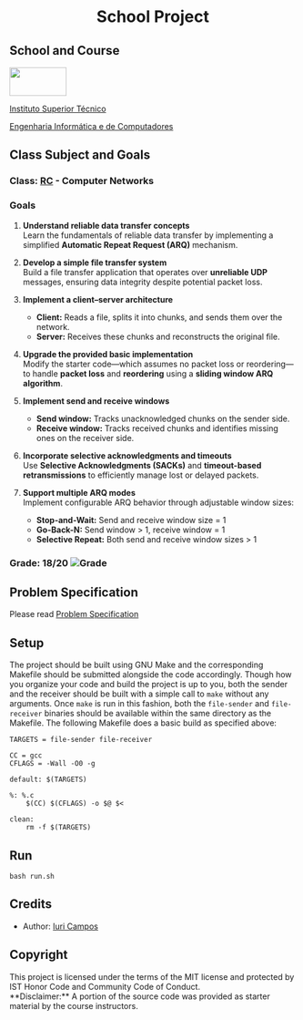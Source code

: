 # <p align="center">School Project</p>

## School and Course
<img src="https://epg.ulisboa.pt/sites/ulisboa.pt/files/styles/logos_80px_vert/public/uo/logos/logo_ist.jpg?itok=2NCqbcIP" width="100" height="50">

[Instituto Superior Técnico](https://tecnico.ulisboa.pt/)

[Engenharia Informática e de Computadores](https://tecnico.ulisboa.pt/en/education/courses/undergraduate-programmes/computer-science-and-engineering/)

## Class Subject and Goals
### Class: [RC](https://fenix.tecnico.ulisboa.pt/cursos/leic-t/disciplina-curricular/1971853845332790) - Computer Networks
### Goals

1. **Understand reliable data transfer concepts**  
   Learn the fundamentals of reliable data transfer by implementing a simplified **Automatic Repeat Request (ARQ)** mechanism.

2. **Develop a simple file transfer system**  
   Build a file transfer application that operates over **unreliable UDP** messages, ensuring data integrity despite potential packet loss.

3. **Implement a client–server architecture**  
   - **Client:** Reads a file, splits it into chunks, and sends them over the network.  
   - **Server:** Receives these chunks and reconstructs the original file.

4. **Upgrade the provided basic implementation**  
   Modify the starter code—which assumes no packet loss or reordering—to handle **packet loss** and **reordering** using a **sliding window ARQ algorithm**.

5. **Implement send and receive windows**  
   - **Send window:** Tracks unacknowledged chunks on the sender side.  
   - **Receive window:** Tracks received chunks and identifies missing ones on the receiver side.

6. **Incorporate selective acknowledgments and timeouts**  
   Use **Selective Acknowledgments (SACKs)** and **timeout-based retransmissions** to efficiently manage lost or delayed packets.

7. **Support multiple ARQ modes**  
   Implement configurable ARQ behavior through adjustable window sizes:  
   - **Stop-and-Wait:** Send and receive window size = 1  
   - **Go-Back-N:** Send window > 1, receive window = 1  
   - **Selective Repeat:** Both send and receive window sizes > 1

 
### Grade: 18/20 ![Grade](https://img.shields.io/badge/Grade-A-brightgreen)


## Problem Specification

Please read [Problem Specification](project-reliable-xfer.md)


## Setup
The project should be built using GNU Make and the corresponding Makefile should be submitted alongside the code accordingly.
Though how you organize your code and build the project is up to you, both the sender and the receiver should be built with a simple call to `make` without any arguments.
Once `make` is run in this fashion, both the `file-sender` and `file-receiver` binaries should be available within the same directory as the Makefile.
The following Makefile does a basic build as specified above:

~~~ {.make}
TARGETS = file-sender file-receiver

CC = gcc
CFLAGS = -Wall -O0 -g

default: $(TARGETS)

%: %.c
	$(CC) $(CFLAGS) -o $@ $<

clean:
	rm -f $(TARGETS)
~~~



## Run

~~~ {.make}
bash run.sh
~~~


<h2>Credits</h2>

- Author: <a href="https://github.com/iribeirocampos" target="_blank">Iuri Campos</a>

<h2>Copyright</h2>
This project is licensed under the terms of the MIT license and protected by IST Honor Code and Community Code of Conduct. <br>
**Disclaimer:**  
A portion of the source code was provided as starter material by the course instructors.  
